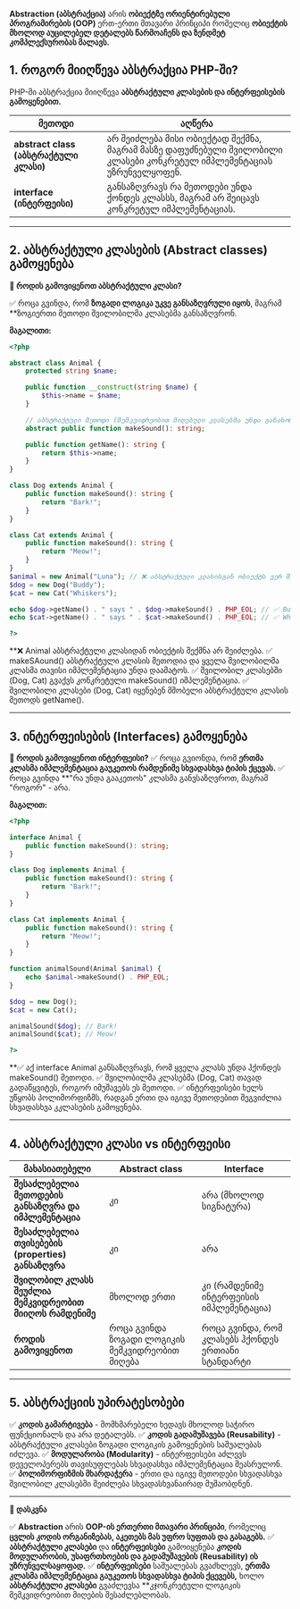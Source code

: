 
**Abstraction (აბსტრაქცია)** არის **ობიექტზე ორიენტირებული პროგრამირების (OOP)** ერთ-ერთი მთავარი პრინციპი რომელიც **ობიექტის მხოლოდ აუცილებელ დეტალებს წარმოაჩენს და ზენდმეტ კომპლექსურობას მალავს.**


## 1. როგორ მიიღწევა აბსტრაქცია PHP-ში?

PHP-ში აბსტრაქცია მიიღწევა **აბსტრაქტული კლასების და ინტერფეისების გამოყენებით.**

| **მეთოდი**                             | **აღწერა**                                                                                                           |
| -------------------------------------- | -------------------------------------------------------------------------------------------------------------------- |
| **abstract class (აბსტრაქტული კლასი)** | არ შეიძლება მისი ობიექტად შექმნა, მაგრამ მასზე დაფუძნებული შვილობილი კლასები კონკრეტულ იმპლემენტაციას უზრუნველყოფენ. |
| **interface (ინტერფეისი)**             | განსაზღვრავს რა მეთოდები უნდა ქონდეს კლასსს, მაგრამ არ შეიცავს კონკრეტულ იმპლემენტაციას.                             |

---
## 2. აბსტრაქტული კლასების (Abstract classes) გამოყენება

**📌 როდის გამოვიყენოთ აბსტრაქტული კლასი?**

✅ როცა გვინდა, რომ **ზოგადი ლოგიკა უკვე განსაზღვრული იყოს**, მაგრამ **ზოგიერთი მეთოდი შვილობილმა კლასებმა განსაზღვრონ.

**მაგალითი:**

```php
<?php

abstract class Animal {
    protected string $name;

    public function __construct(string $name) {
        $this->name = $name;
    }

    // აბსტრაქტული მეთოდი (მემკვიდრეობით მიღებული კლასებმა უნდა განახორციელონ)
    abstract public function makeSound(): string;

    public function getName(): string {
        return $this->name;
    }
}

class Dog extends Animal {
    public function makeSound(): string {
        return "Bark!";
    }
}

class Cat extends Animal {
    public function makeSound(): string {
        return "Meow!";
    }
}
$animal = new Animal("Luna"); // ❌ აბსტრაქტული კლასისგან ობიექტს ვერ შექმნით
$dog = new Dog("Buddy");
$cat = new Cat("Whiskers");

echo $dog->getName() . " says " . $dog->makeSound() . PHP_EOL; // ✅ Buddy says Bark!
echo $cat->getName() . " says " . $cat->makeSound() . PHP_EOL; // ✅ Whiskers says Meow!

?>
``` 

**❌ Animal აბსტრაქტული კლასიდან ობიექტის შექმნა არ შეიძლება.
✅ makeSAound() აბსტრაქტული კლასის მეთოდია და ყველა შვილობილმა კლასმა თავისი იმპლემენტაცია უნდა დაამატოს.
✅ შვილობილ კლასებში (Dog, Cat) გვაქვს კონკრეტული makeSound() იმპლემენტაცია.
✅ შვილობილი კლასები (Dog, Cat) იყენებენ მშობელი აბსტრაქტული კლასის მეთოდს getName().

---

## 3. ინტერფეისების (Interfaces) გამოყენება

**📌 როდის გამოვიყენოთ ინტერფეისი?**
✅ როცა გვიონდა, რომ **ერთმა კლასმა იმპლემენტაცია გაუკეთოს რამდენიმე სხვადასხვა ტიპის ქცევას.**
✅ როცა გვინდა **"რა უნდა გააკეთოს" კლასმა განვსაზღვროთ, მაგრამ "როგორ" - არა.

**მაგალით:**

```php
<?php

interface Animal {
    public function makeSound(): string;
}

class Dog implements Animal {
    public function makeSound(): string {
        return "Bark!";
    }
}

class Cat implements Animal {
    public function makeSound(): string {
        return "Meow!";
    }
}

function animalSound(Animal $animal) {
    echo $animal->makeSound() . PHP_EOL;
}

$dog = new Dog();
$cat = new Cat();

animalSound($dog); // Bark!
animalSound($cat); // Meow!

?>
```

**✅  აქ interface Animal განსაზღვრავს, რომ ყველა კლასს უნდა ჰქონდეს makeSound() მეთოდი.
✅ შვილობილმა კლასებმა (Dog, Cat) თავად გადაწყვიტეს, როგორ იმუშავებს ეს მეთოდი.
✅ ინტერფეისები ხელს უწყობს პოლიმორფიზმს, რადგან ერთი და იგივე მეთოდებით შეგვიძლია სხვადასხვა კკლასების გამოყენება.

---

## 4. აბსტრაქტული კლასი vs ინტერფეისი

| **მახასიათებელი**                                         | **Abstract class**                              | **Interface**                                      |
| --------------------------------------------------------- | ----------------------------------------------- | -------------------------------------------------- |
| **შესაძლებელია მეთოდების განსაზღვრა და იმპლემენტაცია**    | კი                                              | არა (მხოლოდ სიგნატურა)                             |
| **შესაძლებელია თვისებების (properties) განსაზღვრა**       | კი                                              | არა                                                |
| **შვილობილ კლასს შეუძლია მემკვიდრეობით მიიღოს რამდენიმე** | მხოლოდ ერთი                                     | კი (რამდენიმე ინტერფეისის იმპლემენტაცია)           |
| **როდის გამოვიყენოთ**                                     | როცა გვინდა ზოგადი ლოგიკის მემკვიდრეობით მიღება | როცა გვინდა, რომ კლასებს ჰქონდეს ერთიანი სტანდარტი |

---

## 5. აბსტრაქციის უპირატესობები
✅ **კოდის გამარტივება** - მომხმარებელი ხედავს მხოლოდ საჭირო ფუნქციონალს და არა დეტალებს.
✅ **კოდის გადამუშავება (Reusability)** - აბსტრაქტული კლასები ზოგადი ლოგიკის გამოყენების საშუალებას იძლევა.
✅ **მოდულარობა (Modularity)** - ინტერფეისები აძლევს დეველოპერებს თავისუფლებას სხვადასხვა იმპლემენტაცია შეასრულონ.
✅ **პოლიმორფიზმის მხარდაჭერა** - ერთი და იგივე მეთოდები სხვადასხვა შვილობილ კლასებში შეიძლება სხვადასხვანაირად მუშაობდნენ.

---

**🚀 დასკვნა**

✅ **Abstraction** არის **OOP-ის ერთერთი მთავარი პრინციპი**, რომელიც **ცვლის კოდის ორგანიზებას, აკეთებს მას უფრო სუფთას და გასაგებს.**
✅ **აბსტრაქტული კლასები** და **ინტერფეისები** გამოიყენება **კოდის მოდულარობის, უსაფრთხოების და გადამუშავების (Reusability) ის უზრუნველსაყოფად.**
✅ **ინტერფეისები** საშუალებას გვაძხლევს, **ერთმა კლასმა იმპლემენტაცია გაუკეთოს სხვადასხვა ტიპის ქცევებს,** ხოლო **აბსტრაქტული კლასები** გვაძლევსა **კჯონკრეტული ლოგიკის მემკვიდრეობით მიღების შესაძლებლობას.